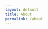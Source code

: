 ```yaml
---
layout: default 
title: About
permalink: /about
---
```


<html>
<head>
	<style>
	.flex-container {
        display: flex;
        justify-content: space-between;
    }

    .flex-container > div {
			background-color: white;
			width: 500px;
			height: 600px;
			margin: 5px;
			text-align: justify;
			line-height: 25px;
			font-size: 15px;
			margin-top: 30px;
	}


    div.headshot {
				float: right;			
	}

	div.text-container{
                width: 800px;
                margin-right: 35px;
    }		

	</style>
</head>
<body>
	<div class="flex-container">
		<div class="text-container">
				<h2>Hola! </h2>
            <p>
                My name is Praneeth. I am a recent graduate of NYU Tandon School of Engineering with a Master's degree in Computer Engineering. I've been working as an Embedded Sensors Engineer for FloodNet, a USDOT and ESD funded research project at NYU. 
                <br>
				<br>
				My passion for building and designing systems has led me to develop sensor solutions to tackle urban flooding in New York City. In developing these solutions, I gained skills in embedded systems design, firmware development, testing and troubleshooting. After over an year of successful prototyping and collaboration with city agencies, educational institutions, and research scientists, I am currently accelerating the FloodNet project from the prototyping stage to the production stage. 
            </p>		
        </div>
        <div class= "headshot">
        		<img src="/assets/img/headshot.jpeg" alt="headshot" width="350"/>
        </div>
	</div>

</body>
</html>


